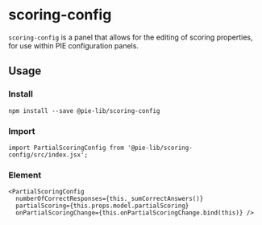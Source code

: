 # scoring-config


`scoring-config` is a panel that allows for the editing of scoring properties, for use within PIE configuration panels.

## Usage

### Install

    npm install --save @pie-lib/scoring-config


### Import

    import PartialScoringConfig from '@pie-lib/scoring-config/src/index.jsx';


### Element

    <PartialScoringConfig 
      numberOfCorrectResponses={this._sumCorrectAnswers()}
      partialScoring={this.props.model.partialScoring}
      onPartialScoringChange={this.onPartialScoringChange.bind(this)} />
